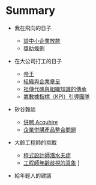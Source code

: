 # Summary


* 我在飛向的日子
  * [談中小企業放款](26.md)
  * [獎助條例](27.md)
* 在大公司打工的日子
  * [帝王](31.md)
  * [組織與企業章呈](32.md)
  * [祖傳代碼與組織知識的傳承](36.md)
  * [靠數據指標（KPI）引導團隊](38.md)
* 矽谷雜談
  * [併聘 Acquhire](41.md)
  * [企業併購產品整合問題](42.md)

* 大齡工程師的挑戰
  * [程式設計師潛水夫症](51.md)
  * [工程師年齡歧視的真象](52.md)
]
* 給年輕人的建議


